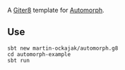 A [Giter8](http://www.foundweekends.org/giter8/) template for [Automorph](https://automorph.org).

## Use

```
sbt new martin-ockajak/automorph.g8
cd automorph-example
sbt run
```

